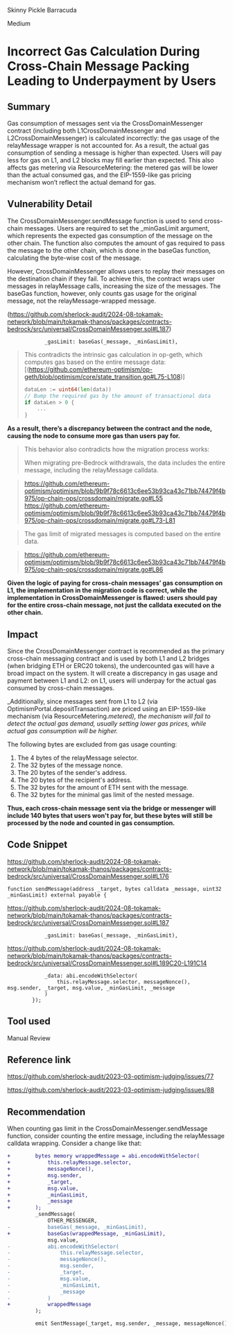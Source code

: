Skinny Pickle Barracuda

Medium

# Incorrect Gas Calculation During Cross-Chain Message Packing Leading to Underpayment by Users

## Summary
Gas consumption of messages sent via the CrossDomainMessenger contract (including both L1CrossDomainMessenger and L2CrossDomainMessenger) is calculated incorrectly: the gas usage of the relayMessage wrapper is not accounted for. As a result, the actual gas consumption of sending a message is higher than expected. Users will pay less for gas on L1, and L2 blocks may fill earlier than expected.
 This also affects gas metering via ResourceMetering: the metered gas will be lower than the actual consumed gas, and the EIP-1559-like gas pricing mechanism won’t reflect the actual demand for gas.
## Vulnerability Detail
The CrossDomainMessenger.sendMessage function is used to send cross-chain messages. Users are required to set the _minGasLimit argument, which represents the expected gas consumption of the message on the other chain. The function also computes the amount of gas required to pass the message to the other chain, which is done in the baseGas function, calculating the byte-wise cost of the message.

However, CrossDomainMessenger allows users to replay their messages on the destination chain if they fail. To achieve this, the contract wraps user messages in relayMessage calls, increasing the size of the messages. The baseGas function, however, only counts gas usage for the original message, not the relayMessage-wrapped message.

(https://github.com/sherlock-audit/2024-08-tokamak-network/blob/main/tokamak-thanos/packages/contracts-bedrock/src/universal/CrossDomainMessenger.sol#L187)
```solidity
            _gasLimit: baseGas(_message, _minGasLimit),
```

> This contradicts the intrinsic gas calculation in op-geth, which computes gas based on the entire message data:
> [(https://github.com/ethereum-optimism/op-geth/blob/optimism/core/state_transition.go#L75-L108)]
> ```go
> dataLen := uint64(len(data))
> // Bump the required gas by the amount of transactional data
> if dataLen > 0 {
>     ...
> }
> ```
**As a result, there’s a discrepancy between the contract and the node, causing the node to consume more gas than users pay for.**
> 
> This behavior also contradicts how the migration process works:
> 
> When migrating pre-Bedrock withdrawals, the data includes the entire message, including the relayMessage calldata.

> https://github.com/ethereum-optimism/optimism/blob/9b9f78c6613c6ee53b93ca43c71bb74479f4b975/op-chain-ops/crossdomain/migrate.go#L55
> https://github.com/ethereum-optimism/optimism/blob/9b9f78c6613c6ee53b93ca43c71bb74479f4b975/op-chain-ops/crossdomain/migrate.go#L73-L81

> The gas limit of migrated messages is computed based on the entire data.

> https://github.com/ethereum-optimism/optimism/blob/9b9f78c6613c6ee53b93ca43c71bb74479f4b975/op-chain-ops/crossdomain/migrate.go#L86

 **Given the logic of paying for cross-chain messages’ gas consumption on L1, the implementation in the migration code is correct, while the implementation in CrossDomainMessenger is flawed: users should pay for the entire cross-chain message, not just the calldata executed on the other chain.**

## Impact
Since the CrossDomainMessenger contract is recommended as the primary cross-chain messaging contract and is used by both L1 and L2 bridges (when bridging ETH or ERC20 tokens), the undercounted gas will have a broad impact on the system. It will create a discrepancy in gas usage and payment between L1 and L2: on L1, users will underpay for the actual gas consumed by cross-chain messages.

_Additionally, since messages sent from L1 to L2 (via OptimismPortal.depositTransaction) are priced using an EIP-1559-like mechanism (via ResourceMetering._metered), the mechanism will fail to detect the actual gas demand, usually setting lower gas prices, while actual gas consumption will be higher._

The following bytes are excluded from gas usage counting:

1. The 4 bytes of the relayMessage selector.
2. The 32 bytes of the message nonce.
3. The 20 bytes of the sender's address.
4. The 20 bytes of the recipient's address.
5. The 32 bytes for the amount of ETH sent with the message.
6. The 32 bytes for the minimal gas limit of the nested message.

**Thus, each cross-chain message sent via the bridge or messenger will include 140 bytes that users won't pay for, but these bytes will still be processed by the node and counted in gas consumption.**

## Code Snippet
https://github.com/sherlock-audit/2024-08-tokamak-network/blob/main/tokamak-thanos/packages/contracts-bedrock/src/universal/CrossDomainMessenger.sol#L176
```solidity
function sendMessage(address _target, bytes calldata _message, uint32 _minGasLimit) external payable {
```
https://github.com/sherlock-audit/2024-08-tokamak-network/blob/main/tokamak-thanos/packages/contracts-bedrock/src/universal/CrossDomainMessenger.sol#L187
```solidity
            _gasLimit: baseGas(_message, _minGasLimit),
```
https://github.com/sherlock-audit/2024-08-tokamak-network/blob/main/tokamak-thanos/packages/contracts-bedrock/src/universal/CrossDomainMessenger.sol#L189C20-L191C14
```solidity
            _data: abi.encodeWithSelector(
                this.relayMessage.selector, messageNonce(), msg.sender, _target, msg.value, _minGasLimit, _message
            )
        });
```
## Tool used

Manual Review

## Reference link
https://github.com/sherlock-audit/2023-03-optimism-judging/issues/77

https://github.com/sherlock-audit/2023-03-optimism-judging/issues/88
## Recommendation
When counting gas limit in the CrossDomainMessenger.sendMessage function, consider counting the entire message, including the relayMessage calldata wrapping. Consider a change like that:
```diff
+        bytes memory wrappedMessage = abi.encodeWithSelector(
+            this.relayMessage.selector,
+            messageNonce(),
+            msg.sender,
+            _target,
+            msg.value,
+            _minGasLimit,
+            _message
+        );
         _sendMessage(
             OTHER_MESSENGER,
-            baseGas(_message, _minGasLimit),
+            baseGas(wrappedMessage, _minGasLimit),
             msg.value,
-            abi.encodeWithSelector(
-                this.relayMessage.selector,
-                messageNonce(),
-                msg.sender,
-                _target,
-                msg.value,
-                _minGasLimit,
-                _message
-            )
+            wrappedMessage
         );

         emit SentMessage(_target, msg.sender, _message, messageNonce(), _minGasLimit);
```